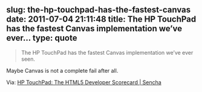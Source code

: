 slug: the-hp-touchpad-has-the-fastest-canvas
date: 2011-07-04 21:11:48
title: The HP TouchPad has the fastest Canvas implementation we’ve ever...
type: quote
---

> The HP TouchPad has the fastest Canvas implementation we’ve ever seen.

Maybe Canvas is not a complete fail after all.

 Via: [HP TouchPad: The HTML5 Developer Scorecard | Sencha](http://www.sencha.com/blog/hp-touchpad-the-html5-developer-scorecard)
